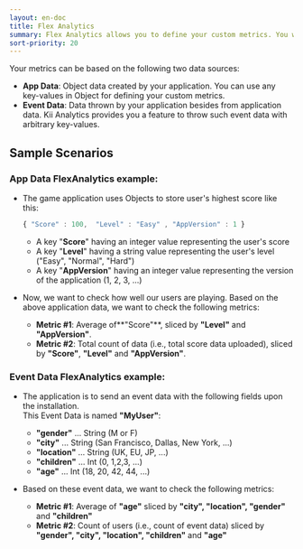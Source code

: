 ```yaml
---
layout: en-doc
title: Flex Analytics
summary: Flex Analytics allows you to define your custom metrics. You will be able to define your metrics based on the data generated by your application, with the flexibility of letting you freely define facts and dimensions.
sort-priority: 20
---
```

Your metrics can be based on the following two data sources:

* **App Data**: Object data created by your application. You can use any key-values in Object for defining your custom metrics.
* **Event Data**: Data thrown by your application besides from application data. Kii Analytics provides you a feature to throw such event data with arbitrary key-values.

## Sample Scenarios

### App Data FlexAnalytics example:

* The game application uses Objects to store user's highest score like this:

    ```javascript
    { "Score" : 100,  "Level" : "Easy" , "AppVersion" : 1 }
    ```

    * A key "**Score**" having an integer value representing the user's score
    * A key "**Level**" having a string value representing the user's level ("Easy", "Normal", "Hard")
    * A key "**AppVersion**" having an integer value representing the version of the application (1, 2, 3, ...)

* Now, we want to check how well our users are playing. Based on the above application data, we want to check the following metrics:
    * **Metric #1**: Average of**"Score"**, sliced by **"Level"** and **"AppVersion"**.
    * **Metric #2**: Total count of data (i.e., total score data uploaded), sliced by **"Score"**, **"Level"** and **"AppVersion"**.

### Event Data FlexAnalytics example:

* The application is to send an event data with the following fields upon the installation.  
    This Event Data is named **"MyUser"**:
    * **"gender"** ... String (M or F)
    * **"city"** ... String (San Francisco, Dallas, New York, ...)
    * **"location"** ... String (UK, EU, JP, ...)
    * **"children"** ... Int (0, 1,2,3, ...)
    * **"age"** ... Int (18, 20, 42, 44, ...)

* Based on these event data, we want to check the following metrics:
    * **Metric #1**: Average of **"age"** sliced by **"city", "location", "gender"** and **"children"**
    * **Metric #2**: Count of users (i.e., count of event data) sliced by **"gender", "city", "location", "children"** and **"age"**
